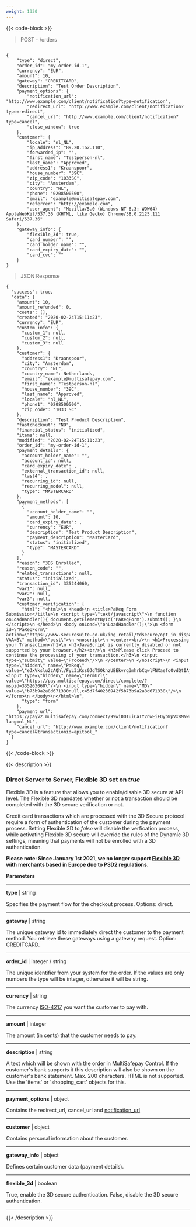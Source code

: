 ```yaml
---
weight: 1330
---
```

{{< code-block >}}

> POST - /orders 

```shell 

{
    "type": "direct",
    "order_id": "my-order-id-1",
    "currency": "EUR",
    "amount": 10,
    "gateway": "CREDITCARD",
    "description": "Test Order Description",
    "payment_options": {
        "notification_url": "http://www.example.com/client/notification?type=notification",
        "redirect_url": "http://www.example.com/client/notification?type=redirect",
        "cancel_url": "http://www.example.com/client/notification?type=cancel",
        "close_window": true
    },
    "customer": {
        "locale": "nl_NL",
        "ip_address": "89.20.162.110",
        "forwarded_ip": "",
        "first_name": "Testperson-nl",
        "last_name": "Approved",
        "address1": "Kraanspoor",
        "house_number": "39C",
        "zip_code": "1033SC",
        "city": "Amsterdam",
        "country": "NL",
        "phone": "0208500500",
        "email": "example@multisafepay.com",
        "referrer": "http://example.com",
        "user_agent": "Mozilla/5.0 (Windows NT 6.3; WOW64) AppleWebKit/537.36 (KHTML, like Gecko) Chrome/38.0.2125.111 Safari/537.36"
    },
    "gateway_info": {
        "flexible_3d": true,
        "card_number": "",
        "card_holder_name": "",
        "card_expiry_date": "",
        "card_cvc": ""
    }
}
```


> JSON Response


```shell
{
  "success": true,
  "data": {
    "amount": 10,
    "amount_refunded": 0,
    "costs": [],
    "created": "2020-02-24T15:11:23",
    "currency": "EUR",
    "custom_info": {
      "custom_1": null,
      "custom_2": null,
      "custom_3": null
    },
    "customer": {
      "address1": "Kraanspoor",
      "city": "Amsterdam",
      "country": "NL",
      "country_name": Netherlands,
      "email": "example@multisafepay.com",
      "first_name": "Testperson-nl",
      "house_number": "39C",
      "last_name": "Approved",
      "locale": "nl_NL",
      "phone1": "0208500500",
      "zip_code": "1033 SC"
    },
    "description": "Test Product Description",
    "fastcheckout": "NO",
    "financial_status": "initialized",
    "items": null,
    "modified": "2020-02-24T15:11:23",
    "order_id": "my-order-id-1",
    "payment_details": {
      "account_holder_name": "",
      "account_id": null,
      "card_expiry_date": ,
      "external_transaction_id": null,
      "last4": ,
      "recurring_id": null,
      "recurring_model": null,
      "type": "MASTERCARD"
    },
    "payment_methods": [
      {
        "account_holder_name": "",
        "amount": 10,
        "card_expiry_date": ,
        "currency": "EUR",
        "description": "Test Product Description",
        "payment_description": "MasterCard",
        "status": "initialized",
        "type": "MASTERCARD"
      }
    ],
    "reason": "3DS Enrolled",
    "reason_code": "",
    "related_transactions": null,
    "status": "initialized",
    "transaction_id": 335244060,
    "var1": null,
    "var2": null,
    "var3": null,
    "customer_verification": {
      "html": "<html>\n <head>\n <title>PaReq Form Submission</title>\n <script type=\"text/javascript\">\n function onLoadHandler(){ document.getElementById('PaReqForm').submit(); }\n </script>\n </head>\n <body onLoad=\"onLoadHandler();\">\n <form id=\"PaReqForm\" action=\"https://www.securesuite.co.uk/ing_retail/tdsecure/opt_in_dispatcher.jsp?VAA=B\" method=\"post\">\n <noscript>\n <center><br/>\n <h1>Processing your Transaction</h1>\n <h2>JavaScript is currently disabled or not supported by your browser.</h2><br/>\n <h3>Please click Proceed to continue the processing of your transaction.</h3>\n <input type=\"submit\" value=\"Proceed\"/>\n </center>\n </noscript>\n <input type=\"hidden\" name=\"PaReq\" value=\"eJxVkslu2zAQhl/FyL3iKss0JgTSOkhzUBEkvrg3mhrbCqwlFNXaefoOvdQtIAjzDZf5/xnCchcQ\r\nF2/ox4AWShwGt8VJXd3feZ1XxUZzqaZGy02+LtTaOOlm1bQQSvE7Cy8Pr/hh4ReGoe5aKzKeSWBX\r\npNuC37k2WnD+4+vzDyunRmracUFoMDwvrOA8fcDOCK1r0C4f35aT9AN2YvDd2MZwtLmcAbsCjGFv\r\ndzH2c8aacR/rwW2wd8cvFTZd5ruG9ftxW7fb0I09izhEillDFtvYMZEVZ8XpFmA3uS9jigaqeqgr\r\nu3r3n6v3/a5sHvXPxUqVy/KzfMrF+un3PbC0AyoX0UouOZdST4SeCzGXCtgpD65JcsknOT+H0KcK\r\nD7f8vww0i4CtP1pTJK9XAjz0XUvKLUn+G0OFg7d96KrRx0mCUPeR+k/V0wqwm5tv39MofKQua14I\r\nYZSQxmjNc5OGclpIVWpqrVSckhcAlo6yy7ypU6dnQtF/z+cPnVPCWQ==\"/>\n <input type=\"hidden\" name=\"TermUrl\" value=\"https://pay.multisafepay.com/direct/complete/?mspid=335263060\"/>\n <input type=\"hidden\" name=\"MD\" value=\"b73b9a2a8d671330null,c45d7f40236942f5b73b9a2a8d671330\"/>\n </form>\n </body>\n</html>\n",
      "type": "form"
    },
    "payment_url": "https://payv2.multisafepay.com/connect/99wi0OTuiCaTY2nwEiEOybWpVx8MNwrJ75c/?lang=nl_NL",
    "cancel_url": "http://www.example.com/client/notification?type=cancel&transactionid=apitool_"
  }
}
```
{{< /code-block >}}

{{< description >}}

### Direct Server to Server, Flexible 3D set on _true_

Flexible 3D is a feature that allows you to enable/disable 3D secure at API level. The Flexible 3D mandates whether or not a transaction should be completed with the 3D secure verification or not.

Credit card transactions which are processed with the 3D Secure protocol require a form of authentication of the customer during the payment process. Setting Flexible 3D to _false_ will disable the verfication process, while activating Flexible 3D secure will override the rules of the Dynamic 3D settings, meaning that payments will not be enrolled with a 3D authentication.

**__Please note__: Since January 1st 2021, we no longer support [Flexible 3D](https://docs.multisafepay.com/tools/flexible_3d/) with merchants based in Europe due to PSD2 regulations.**

**Parameters**

----------------
__type__ | string

Specifies the payment flow for the checkout process. Options: direct.

----------------
__gateway__ | string

The unique gateway id to immediately direct the customer to the payment method. You retrieve these gateways using a gateway request. Option: CREDITCARD.

----------------
__order_id__ | integer / string

The unique identifier from your system for the order. If the values are only numbers the type will be integer, otherwise it will be string.

----------------
__currency__ | string

The currency [ISO-4217](https://www.iso.org/iso-4217-currency-codes.html) you want the customer to pay with. 

----------------
__amount__ | integer

The amount (in cents) that the customer needs to pay.

----------------
__description__ | string

A text which will be shown with the order in MultiSafepay Control. If the customer's bank supports it this description will also be shown on the customer's bank statement. Max. 200 characters. HTML is not supported. Use the 'items' or 'shopping_cart' objects for this.

----------------
__payment_options__ | object

Contains the redirect_url, cancel_url and [notification_url](/faq/api/how-does-the-notification-url-work)  

----------------
__customer__ | object

Contains personal information about the customer.

----------------
__gateway_info__ | object

Defines certain customer data (payment details).

----------------
__flexible_3d__ | boolean

True, enable the 3D secure authentication. False, disable the 3D secure authentication.

----------------

{{< /description >}}